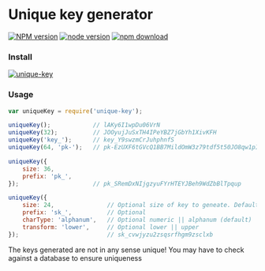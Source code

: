 # Unique key generator

[![NPM version][npm-image]][npm-url]
[![node version][node-image]][node-url]
[![npm download][download-image]][download-url]

[npm-image]: http://img.shields.io/npm/v/unique-key.svg?style=flat-square
[npm-url]: http://npmjs.org/package/unique-key
[node-image]: https://img.shields.io/badge/node.js-%3E=_0.10-green.svg?style=flat-square
[node-url]: http://nodejs.org/download/
[download-image]: https://img.shields.io/npm/dm/unique-key.svg?style=flat-square
[download-url]: https://npmjs.org/package/unique-key

### Install

[![unique-key](https://nodei.co/npm/unique-key.png)](https://npmjs.org/package/unique-key)

### Usage
```javascript
var uniqueKey = require('unique-key');

uniqueKey();            // lAKy6I1wpDu06VrN
uniqueKey(32);          // JOOyujJuSxTH4IPeYBZ7jGbYh1XivKFH
uniqueKey('key_');      // key_Y9swzmCrJuhphnfS
uniqueKey(64, 'pk-');   // pk-EzUXF6tGVcQ1BB7MildOmW3z79tdf5t50JO8qw1pImz76W4icuPol7XcWborLqfj

uniqueKey({
    size: 36,
    prefix: 'pk_',
});                     // pk_SRemDxNIjgzyuFYrHTEYJBeh9WdZbBlTpqup

uniqueKey({
    size: 24,               // Optional size of key to geneate. Default is 16
    prefix: 'sk_',          // Optional
    charType: 'alphanum',   // Optional numeric || alphanum (default) || alpha
    transform: 'lower',     // Optional lower || upper
});                         // sk_cvwjyzu2zsqsrfhgm9zsclxb
```

The keys generated are not in any sense unique! You may have to check against a database to ensure uniqueness
